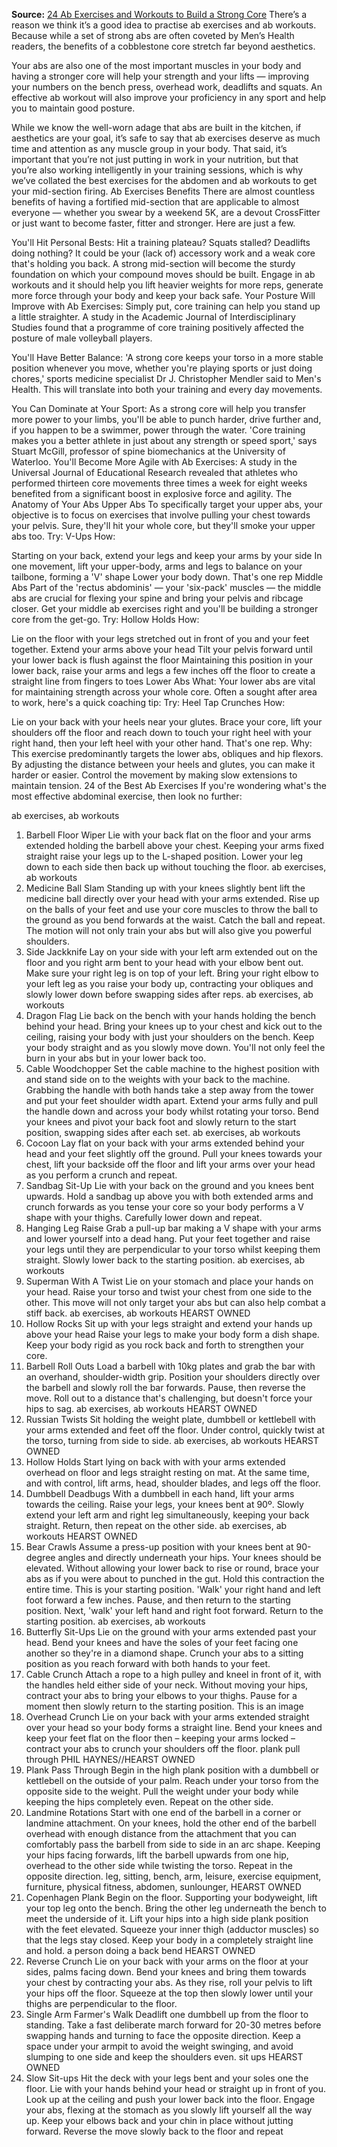 **Source:** [24 Ab Exercises and Workouts to Build a Strong Core](https://www.menshealth.com/uk/building-muscle/a757285/best-ab-exercises/)
There’s a reason we think it’s a good idea to practise ab exercises and ab workouts. Because while a set of strong abs are often coveted by Men’s Health readers, the benefits of a cobblestone core stretch far beyond aesthetics.

Your abs are also one of the most important muscles in your body and having a stronger core will help your strength and your lifts — improving your numbers on the bench press, overhead work, deadlifts and squats. An effective ab workout will also improve your proficiency in any sport and help you to maintain good posture.

While we know the well-worn adage that abs are built in the kitchen, if aesthetics are your goal, it’s safe to say that ab exercises deserve as much time and attention as any muscle group in your body. That said, it’s important that you’re not just putting in work in your nutrition, but that you’re also working intelligently in your training sessions, which is why we’ve collated the best exercises for the abdomen and ab workouts to get your mid-section firing.
Ab Exercises Benefits
There are almost countless benefits of having a fortified mid-section that are applicable to almost everyone — whether you swear by a weekend 5K, are a devout CrossFitter or just want to become faster, fitter and stronger. Here are just a few.

You'll Hit Personal Bests:
Hit a training plateau? Squats stalled? Deadlifts doing nothing? It could be your (lack of) accessory work and a weak core that's holding you back. A strong mid-section will become the sturdy foundation on which your compound moves should be built. Engage in ab workouts and it should help you lift heavier weights for more reps, generate more force through your body and keep your back safe.
Your Posture Will Improve with Ab Exercises:
Simply put, core training can help you stand up a little straighter. A study in the Academic Journal of Interdisciplinary Studies found that a programme of core training positively affected the posture of male volleyball players.

You'll Have Better Balance:
'A strong core keeps your torso in a more stable position whenever you move, whether you're playing sports or just doing chores,' sports medicine specialist Dr J. Christopher Mendler said to Men's Health. This will translate into both your training and every day movements.

You Can Dominate at Your Sport:
As a strong core will help you transfer more power to your limbs, you'll be able to punch harder, drive further and, if you happen to be a swimmer, power through the water. 'Core training makes you a better athlete in just about any strength or speed sport,' says Stuart McGill, professor of spine biomechanics at the University of Waterloo.
You'll Become More Agile with Ab Exercises:
A study in the Universal Journal of Educational Research revealed that athletes who performed thirteen core movements three times a week for eight weeks benefited from a significant boost in explosive force and agility.
The Anatomy of Your Abs
Upper Abs
To specifically target your upper abs, your objective is to focus on exercises that involve pulling your chest towards your pelvis. Sure, they'll hit your whole core, but they'll smoke your upper abs too.
Try: V-Ups
How:

Starting on your back, extend your legs and keep your arms by your side
In one movement, lift your upper-body, arms and legs to balance on your tailbone, forming a 'V' shape
Lower your body down. That's one rep
Middle Abs
Part of the 'rectus abdominis' — your 'six-pack' muscles — the middle abs are crucial for flexing your spine and bring your pelvis and ribcage closer. Get your middle ab exercises right and you'll be building a stronger core from the get-go.
Try: Hollow Holds
How:

Lie on the floor with your legs stretched out in front of you and your feet together. Extend your arms above your head
Tilt your pelvis forward until your lower back is flush against the floor
Maintaining this position in your lower back, raise your arms and legs a few inches off the floor to create a straight line from fingers to toes
Lower Abs
What: Your lower abs are vital for maintaining strength across your whole core. Often a sought after area to work, here's a quick coaching tip:
Try: Heel Tap Crunches
How:

Lie on your back with your heels near your glutes.
Brace your core, lift your shoulders off the floor and reach down to touch your right heel with your right hand, then your left heel with your other hand. That's one rep.
Why: This exercise predominantly targets the lower abs, obliques and hip flexors. By adjusting the distance between your heels and glutes, you can make it harder or easier. Control the movement by making slow extensions to maintain tension.
24 of the Best Ab Exercises
If you're wondering what's the most effective abdominal exercise, then look no further:

ab exercises, ab workouts
1. Barbell Floor Wiper
Lie with your back flat on the floor and your arms extended holding the barbell above your chest.
Keeping your arms fixed straight raise your legs up to the L-shaped position.
Lower your leg down to each side then back up without touching the floor.
ab exercises, ab workouts
2. Medicine Ball Slam
Standing up with your knees slightly bent lift the medicine ball directly over your head with your arms extended.
Rise up on the balls of your feet and use your core muscles to throw the ball to the ground as you bend forwards at the waist.
Catch the ball and repeat. The motion will not only train your abs but will also give you powerful shoulders.
3. Side Jackknife
Lay on your side with your left arm extended out on the floor and you right arm bent to your head with your elbow bent out.
Make sure your right leg is on top of your left.
Bring your right elbow to your left leg as you raise your body up, contracting your obliques and slowly lower down before swapping sides after reps.
ab exercises, ab workouts
4. Dragon Flag
Lie back on the bench with your hands holding the bench behind your head.
Bring your knees up to your chest and kick out to the ceiling, raising your body with just your shoulders on the bench.
Keep your body straight and as you slowly move down. You'll not only feel the burn in your abs but in your lower back too.
5. Cable Woodchopper
Set the cable machine to the highest position with and stand side on to the weights with your back to the machine.
Grabbing the handle with both hands take a step away from the tower and put your feet shoulder width apart.
Extend your arms fully and pull the handle down and across your body whilst rotating your torso.
Bend your knees and pivot your back foot and slowly return to the start position, swapping sides after each set.
ab exercises, ab workouts
6. Cocoon
Lay flat on your back with your arms extended behind your head and your feet slightly off the ground.
Pull your knees towards your chest, lift your backside off the floor and lift your arms over your head as you perform a crunch and repeat.
7. Sandbag Sit-Up
Lie with your back on the ground and you knees bent upwards.
Hold a sandbag up above you with both extended arms and crunch forwards as you tense your core so your body performs a V shape with your thighs.
Carefully lower down and repeat.
8. Hanging Leg Raise
Grab a pull-up bar making a V shape with your arms and lower yourself into a dead hang.
Put your feet together and raise your legs until they are perpendicular to your torso whilst keeping them straight.
Slowly lower back to the starting position.
ab exercises, ab workouts
9. Superman With A Twist
Lie on your stomach and place your hands on your head.
Raise your torso and twist your chest from one side to the other.
This move will not only target your abs but can also help combat a stiff back.
ab exercises, ab workouts
HEARST OWNED
10. Hollow Rocks
Sit up with your legs straight and extend your hands up above your head
Raise your legs to make your body form a dish shape.
Keep your body rigid as you rock back and forth to strengthen your core.
11. Barbell Roll Outs
Load a barbell with 10kg plates and grab the bar with an overhand, shoulder-width grip.
Position your shoulders directly over the barbell and slowly roll the bar forwards.
Pause, then reverse the move.
Roll out to a distance that's challenging, but doesn't force your hips to sag.
ab exercises, ab workouts
HEARST OWNED
12. Russian Twists
Sit holding the weight plate, dumbbell or kettlebell with your arms extended and feet off the floor.
Under control, quickly twist at the torso, turning from side to side.
ab exercises, ab workouts
HEARST OWNED
13. Hollow Holds
Start lying on back with with your arms extended overhead on floor and legs straight resting on mat.
At the same time, and with control, lift arms, head, shoulder blades, and legs off the floor.
14. Dumbbell Deadbugs
With a dumbbell in each hand, lift your arms towards the ceiling.
Raise your legs, your knees bent at 90º.
Slowly extend your left arm and right leg simultaneously, keeping your back straight. Return, then repeat on the other side.
ab exercises, ab workouts
HEARST OWNED
15. Bear Crawls
Assume a press-up position with your knees bent at 90-degree angles and directly underneath your hips. Your knees should be elevated.
Without allowing your lower back to rise or round, brace your abs as if you were about to punched in the gut. Hold this contraction the entire time. This is your starting position.
'Walk' your right hand and left foot forward a few inches. Pause, and then return to the starting position.
Next, 'walk' your left hand and right foot forward. Return to the starting position.
ab exercises, ab workouts
16. Butterfly Sit-Ups
Lie on the ground with your arms extended past your head.
Bend your knees and have the soles of your feet facing one another so they're in a diamond shape.
Crunch your abs to a sitting position as you reach forward with both hands to your feet.
17. Cable Crunch
Attach a rope to a high pulley and kneel in front of it, with the handles held either side of your neck.
Without moving your hips, contract your abs to bring your elbows to your thighs.
Pause for a moment then slowly return to the starting position.
This is an image
18. Overhead Crunch
Lie on your back with your arms extended straight over your head so your body forms a straight line.
Bend your knees and keep your feet flat on the floor then – keeping your arms locked – contract your abs to crunch your shoulders off the floor.
plank pull through
PHIL HAYNES//HEARST OWNED
19. Plank Pass Through
Begin in the high plank position with a dumbbell or kettlebell on the outside of your palm.
Reach under your torso from the opposite side to the weight.
Pull the weight under your body while keeping the hips completely even.
Repeat on the other side.
20. Landmine Rotations
Start with one end of the barbell in a corner or landmine attachment.
On your knees, hold the other end of the barbell overhead with enough distance from the attachment that you can comfortably pass the barbell from side to side in an arc shape.
Keeping your hips facing forwards, lift the barbell upwards from one hip, overhead to the other side while twisting the torso.
Repeat in the opposite direction.
leg, sitting, bench, arm, leisure, exercise equipment, furniture, physical fitness, abdomen, sunlounger,
HEARST OWNED
21. Copenhagen Plank
Begin on the floor. Supporting your bodyweight, lift your top leg onto the bench.
Bring the other leg underneath the bench to meet the underside of it.
Lift your hips into a high side plank position with the feet elevated.
Squeeze your inner thigh (adductor muscles) so that the legs stay closed.
Keep your body in a completely straight line and hold.
a person doing a back bend
HEARST OWNED
22. Reverse Crunch
Lie on your back with your arms on the floor at your sides, palms facing down.
Bend your knees and bring them towards your chest by contracting your abs. As they rise, roll your pelvis to lift your hips off the floor.
Squeeze at the top then slowly lower until your thighs are perpendicular to the floor.
23. Single Arm Farmer's Walk
Deadlift one dumbbell up from the floor to standing.
Take a fast deliberate march forward for 20-30 metres before swapping hands and turning to face the opposite direction.
Keep a space under your armpit to avoid the weight swinging, and avoid slumping to one side and keep the shoulders even.
sit ups
HEARST OWNED
24. Slow Sit-ups
Hit the deck with your legs bent and your soles one the floor.
Lie with your hands behind your head or straight up in front of you. Look up at the ceiling and push your lower back into the floor.
Engage your abs, flexing at the stomach as you slowly lift yourself all the way up.
Keep your elbows back and your chin in place without jutting forward.
Reverse the move slowly back to the floor and repeat